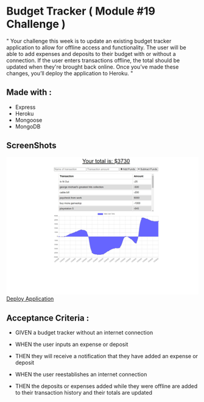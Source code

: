 # Budget Tracker ( Module #19 Challenge )

" Your challenge this week is to update an existing budget tracker application to allow for offline access and functionality. The user will be able to add expenses and deposits to their budget with or without a connection. If the user enters transactions offline, the total should be updated when they're brought back online. Once you’ve made these changes, you’ll deploy the application to Heroku. "

## Made with :

- Express
- Heroku
- Mongoose
- MongoDB

## ScreenShots

![frontPage](/assets/images/screenShot.jpg)
[Deploy Application]()

## Acceptance Criteria :

- GIVEN a budget tracker without an internet connection

- WHEN the user inputs an expense or deposit

- THEN they will receive a notification that they have added an expense or deposit

- WHEN the user reestablishes an internet connection

- THEN the deposits or expenses added while they were offline are added to their transaction history and their totals are updated
